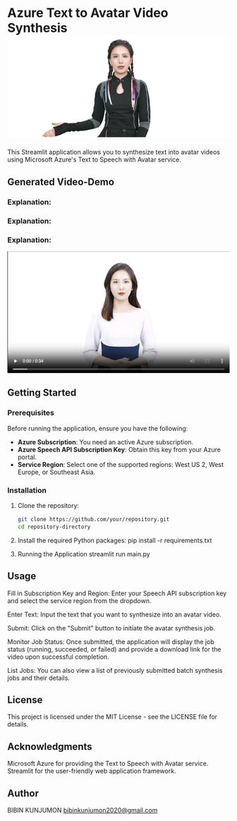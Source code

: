 # Azure Text to Avatar Video Synthesis ![Avatar Image](assets/avatar.png)

This Streamlit application allows you to synthesize text into avatar videos using Microsoft Azure's Text to Speech with Avatar service.
## Generated Video-Demo

### Explanation:

### Explanation:

### Explanation:

[![Watch the video](https://github.com/bibinkunjumon2020/Azure-Avatar-AI/blob/main/assets/thumbnail.png)](https://github.com/bibinkunjumon2020/Azure-Avatar-AI/blob/main/output/avtar_1.mp4)


## Getting Started

### Prerequisites

Before running the application, ensure you have the following:

- **Azure Subscription**: You need an active Azure subscription.
- **Azure Speech API Subscription Key**: Obtain this key from your Azure portal.
- **Service Region**: Select one of the supported regions: West US 2, West Europe, or Southeast Asia.

### Installation

1. Clone the repository:

   ```bash
   git clone https://github.com/your/repository.git
   cd repository-directory
2. Install the required Python packages:
pip install -r requirements.txt

3. Running the Application
streamlit run main.py


## Usage
Fill in Subscription Key and Region: Enter your Speech API subscription key and select the service region from the dropdown.

Enter Text: Input the text that you want to synthesize into an avatar video.

Submit: Click on the "Submit" button to initiate the avatar synthesis job.

Monitor Job Status: Once submitted, the application will display the job status (running, succeeded, or failed) and provide a download link for the video upon successful completion.

List Jobs: You can also view a list of previously submitted batch synthesis jobs and their details.

## License
This project is licensed under the MIT License - see the LICENSE file for details.


## Acknowledgments
Microsoft Azure for providing the Text to Speech with Avatar service.
Streamlit for the user-friendly web application framework.
## Author
BIBIN KUNJUMON
bibinkunjumon2020@gmail.com